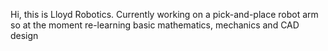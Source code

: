 Hi, this is Lloyd Robotics. Currently working on a pick-and-place robot arm so at the moment re-learning basic mathematics, mechanics and CAD design
